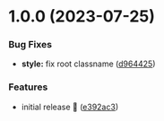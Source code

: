 # 1.0.0 (2023-07-25)


### Bug Fixes

* **style:** fix root classname ([d964425](https://github.com/squidlab-it/nova-field-template/commit/d964425321b704a25a59088b0d7c498c11a94418))


### Features

* initial release 🚀 ([e392ac3](https://github.com/squidlab-it/nova-field-template/commit/e392ac3acde6eaea47666cd3ad38e8fef79073c8))
